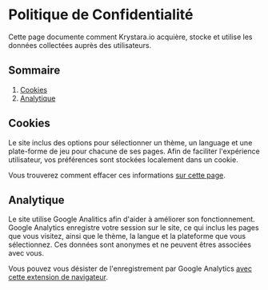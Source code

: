 # Politique de Confidentialité

Cette page documente comment Krystara.io acquière, stocke et utilise les données collectées auprès des utilisateurs.

## Sommaire

1. [Cookies](#browser-cookies)
2. [Analytique](#analytics)

## Cookies

Le site inclus des options pour sélectionner un thème, un language et une plate-forme de jeu pour chacune de ses pages. Afin de faciliter l'expérience utilisateur, vos préférences sont stockées localement dans un cookie.

Vous trouverez comment effacer ces informations [sur cette page](https://www.privacypolicies.com/blog/how-to-delete-cookies/).

## Analytique

Le site utilise Google Analitics afin d'aider à améliorer son fonctionnement. Google Analytics enregistre votre session sur le site, ce qui inclus les pages que vous visitez, ainsi que le thème, la langue et la plateforme que vous sélectionnez. Ces données sont anonymes et ne peuvent êtres associées avec vous.

Vous pouvez vous désister de l'enregistrement par Google Analytics [avec cette extension de navigateur](https://tools.google.com/dlpage/gaoptout).
